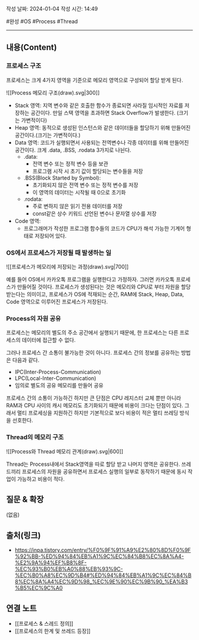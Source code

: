 작성 날짜: 2024-01-04
작성 시간: 14:49

#완성 #OS #Process #Thread 

----
## 내용(Content)
### 프로세스 구조
프로세스는 크게 4가지 영역을 기준으로 메모리 영역으로 구성되어 할당 받게 된다.

![[Process 메모리 구조(draw).svg|300]]

- Stack 영역: 지역 변수와 같은 호출한 함수가 종료되면 사라질 임시적인 자료를 저장하는 공간이다. 만일 스택 영역을 초과하면 Stack Overflow가 발생한다. (크기는 가변적이다)
- Heap 영역: 동적으로 생성된 인스턴스와 같은 데이터들을 할당하기 위해 만들어진 공간이다.(크기는 가변적이다.)
- Data 영역: 코드가 실행되면서 사용되는 전역변수나 각종 데이터를 위해 만들어진 공간이다. 크게 .data, .BSS, .rodata 3가지로 나뉜다.
	- .data:
		- 전역 변수 또는 정적 변수 등을 보관
		- 프로그램 시작 시 초기 값이 할당되는 변수들을 저장
	- .BSS(Block Started by Symbol):
		- 초기화되지 않은 전역 변수 또는 정적 변수를 저장
		- 이 영역의 데이터는 시작될 때 0으로 초기화
	- .rodata:
		- 주로 변하지 않은 읽기 전용 데이터를 저장
		- const같은 상수 키워드 선언된 변수나 문자열 상수를 저장
- Code 영역: 
	- 프로그래머가 작성한 프로그램 함수들의 코드가 CPU가 해석 가능한 기계어 형태로 저장되어 있다.

### OS에서 프로세스가 저장될 때 발생하는 일
![[프로세스가 메모리에 저장되는 과정(draw).svg|700]]

예를 들어 OS에서 카카오톡 프로그램을 실행한다고 가정하자. 그러면 카카오톡 프로세스가 만들어질 것이다. 프로세스가 생성된다는 것은 메모리와 CPU로 부터 자원을 할당 받는다는 의미이고, 프로세스가 OS에 적재되는 순간, RAM에 Stack, Heap, Data, Code 영역으로 이루어진 프로세스가 저장된다.

### Process의 자원 공유
프로세스는 메모리의 별도의 주소 공간에서 실행되기 때문에, 한 프로세스는 다른 프로세스의 데이터에 접근할 수 없다. 

그러나 프로세스 간 소통이 불가능한 것이 아니다. 프로세스 간의 정보를 공유하는 방법은 다음과 같다.

- IPC(Inter-Process-Communication)
- LPC(Local-Inter-Communication)
- 임의로 별도의 공유 메모리를 만들어 공유

프로세스 간의 소통이 가능하긴 하지만 큰 단점은 CPU 레지스터 교체 뿐만 아니라 RAM과 CPU 사이의 캐시 메모리도 초기화되기 때문에 비용이 크다는 단점이 있다. 그래서 멀티 프로세싱을 지원하긴 하지만 기본적으로 보다 비용이 적은 멀티 쓰레딩 방식을 선호한다.


### Thread의 메모리 구조
![[Process와 Thread 메모리 관계(draw).svg|600]]

Thread는 Process내에서 Stack영역을 따로 할당 받고 나머지 영역은 공유한다. 쓰레드끼리 프로세스의 자원을 공유하면서 프로세스 실행의 일부로 동작하기 때문에 동시 작업이 가능하고 비용이 적다.
## 질문 & 확장

(없음)

## 출처(링크)
- https://inpa.tistory.com/entry/%F0%9F%91%A9%E2%80%8D%F0%9F%92%BB-%ED%94%84%EB%A1%9C%EC%84%B8%EC%8A%A4-%E2%9A%94%EF%B8%8F-%EC%93%B0%EB%A0%88%EB%93%9C-%EC%B0%A8%EC%9D%B4#%ED%94%84%EB%A1%9C%EC%84%B8%EC%8A%A4%EC%9D%98_%EC%9E%90%EC%9B%90_%EA%B3%B5%EC%9C%A0

## 연결 노트
- [[프로세스 & 스레드 정의]]
- [[프로세스의 한계 및 쓰레드 등장]]








